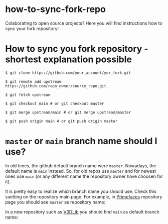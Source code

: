 # how-to-sync-fork-repo
Colaborating to open source projects? Here you will find instructions how to sync your fork repository!

# How to sync you fork repository - shortest explanation possible

```
$ git clone https://github.com/your_account/yor_fork.git

$ git remote add upstream https://github.com/repo_owner/source_repo.git

$ git fetch upstream

$ git checkout main # or git checkout master

$ git merge upstream/main # or git merge upstream/master

$ git push origin main # or git push origin master
```
# ```master``` or ```main``` branch name should I use?

In old times, the github default branch name were ```master```. Nowadays, the default name is ```main``` instead. So, for old repos use ```master``` and for newest ones use ```main``` (or any different name the repository owner have choosen for it).

It is pretty easy to realize which branch name you should use. Check this saetting on the repository main page. For example, in [Primefaces](https://github.com/primefaces/primefaces) repository page you should see ```master``` as repository name:


In a new repository such as [V3DLib](https://github.com/wimrijnders/V3DLib) you should find ```main``` as default branch name:


